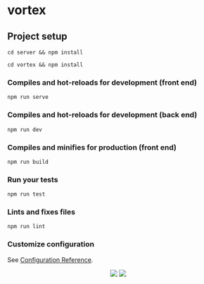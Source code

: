 # vortex

## Project setup
```
cd server && npm install

cd vortex && npm install
```

### Compiles and hot-reloads for development (front end)
```
npm run serve
```

### Compiles and hot-reloads for development (back end)
```
npm run dev
```

### Compiles and minifies for production (front end)
```
npm run build
```

### Run your tests
```
npm run test
```

### Lints and fixes files
```
npm run lint
```

### Customize configuration
See [Configuration Reference](https://cli.vuejs.org/config/).
<p align="center">
<img src="https://raw.githubusercontent.com/merwanedr/vortex/master/screenshots/logscreen.png">
<img src="https://raw.githubusercontent.com/merwanedr/vortex/master/screenshots/screen.png">
</p>